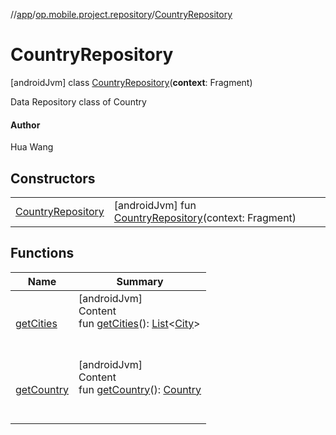 //[app](../../../index.md)/[op.mobile.project.repository](../index.md)/[CountryRepository](index.md)



# CountryRepository  
 [androidJvm] class [CountryRepository](index.md)(**context**: Fragment)

Data Repository class of Country



#### Author  


Hua Wang

   


## Constructors  
  
| | |
|---|---|
| <a name="op.mobile.project.repository/CountryRepository/CountryRepository/#androidx.fragment.app.Fragment/PointingToDeclaration/"></a>[CountryRepository](-country-repository.md)| <a name="op.mobile.project.repository/CountryRepository/CountryRepository/#androidx.fragment.app.Fragment/PointingToDeclaration/"></a> [androidJvm] fun [CountryRepository](-country-repository.md)(context: Fragment)   <br>|


## Functions  
  
|  Name |  Summary | 
|---|---|
| <a name="op.mobile.project.repository/CountryRepository/getCities/#/PointingToDeclaration/"></a>[getCities](get-cities.md)| <a name="op.mobile.project.repository/CountryRepository/getCities/#/PointingToDeclaration/"></a>[androidJvm]  <br>Content  <br>fun [getCities](get-cities.md)(): [List](https://kotlinlang.org/api/latest/jvm/stdlib/kotlin.collections/-list/index.html)<[City](../../op.mobile.project.model/-city/index.md)>  <br><br><br>|
| <a name="op.mobile.project.repository/CountryRepository/getCountry/#/PointingToDeclaration/"></a>[getCountry](get-country.md)| <a name="op.mobile.project.repository/CountryRepository/getCountry/#/PointingToDeclaration/"></a>[androidJvm]  <br>Content  <br>fun [getCountry](get-country.md)(): [Country](../../op.mobile.project.model/-country/index.md)  <br><br><br>|

